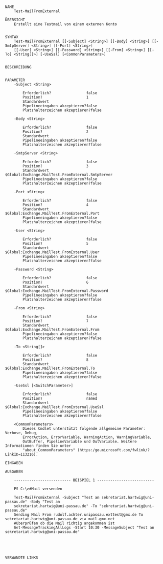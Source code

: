 ﻿```

NAME
    Test-MailFromExternal
    
ÜBERSICHT
    Erstellt eine Testmail von einem externen Konto
    
    
SYNTAX
    Test-MailFromExternal [[-Subject] <String>] [[-Body] <String>] [[-SmtpServer] <String>] [[-Port] <String>] 
    [[-User] <String>] [[-Password] <String>] [[-From] <String>] [[-To] <String[]>] [-UseSsl] [<CommonParameters>]
    
    
BESCHREIBUNG
    

PARAMETER
    -Subject <String>
        
        Erforderlich?                false
        Position?                    1
        Standardwert                 
        Pipelineeingaben akzeptieren?false
        Platzhalterzeichen akzeptieren?false
        
    -Body <String>
        
        Erforderlich?                false
        Position?                    2
        Standardwert                 
        Pipelineeingaben akzeptieren?false
        Platzhalterzeichen akzeptieren?false
        
    -SmtpServer <String>
        
        Erforderlich?                false
        Position?                    3
        Standardwert                 $Global:Exchange.MailTest.FromExternal.SmtpServer
        Pipelineeingaben akzeptieren?false
        Platzhalterzeichen akzeptieren?false
        
    -Port <String>
        
        Erforderlich?                false
        Position?                    4
        Standardwert                 $Global:Exchange.MailTest.FromExternal.Port
        Pipelineeingaben akzeptieren?false
        Platzhalterzeichen akzeptieren?false
        
    -User <String>
        
        Erforderlich?                false
        Position?                    5
        Standardwert                 $Global:Exchange.MailTest.FromExternal.User
        Pipelineeingaben akzeptieren?false
        Platzhalterzeichen akzeptieren?false
        
    -Password <String>
        
        Erforderlich?                false
        Position?                    6
        Standardwert                 $Global:Exchange.MailTest.FromExternal.Password
        Pipelineeingaben akzeptieren?false
        Platzhalterzeichen akzeptieren?false
        
    -From <String>
        
        Erforderlich?                false
        Position?                    7
        Standardwert                 $Global:Exchange.MailTest.FromExternal.From
        Pipelineeingaben akzeptieren?false
        Platzhalterzeichen akzeptieren?false
        
    -To <String[]>
        
        Erforderlich?                false
        Position?                    8
        Standardwert                 $Global:Exchange.MailTest.FromExternal.To
        Pipelineeingaben akzeptieren?false
        Platzhalterzeichen akzeptieren?false
        
    -UseSsl [<SwitchParameter>]
        
        Erforderlich?                false
        Position?                    named
        Standardwert                 $Global:Exchange.MailTest.FromExternal.UseSsl
        Pipelineeingaben akzeptieren?false
        Platzhalterzeichen akzeptieren?false
        
    <CommonParameters>
        Dieses Cmdlet unterstützt folgende allgemeine Parameter: Verbose, Debug,
        ErrorAction, ErrorVariable, WarningAction, WarningVariable,
        OutBuffer, PipelineVariable und OutVariable. Weitere Informationen finden Sie unter 
        "about_CommonParameters" (https:/go.microsoft.com/fwlink/?LinkID=113216). 
    
EINGABEN
    
AUSGABEN
    
    -------------------------- BEISPIEL 1 --------------------------
    
    PS C:\>#Mail versenden
    
    Test-MailFromExternal -Subject "Test an sekretariat.hartwig@uni-passau.de" -Body "Test an 
    sekretariat.hartwig@uni-passau.de" -To "sekretariat.hartwig@uni-passau.de"
    Sending Mail From rudolf.achter.unipassau.exttest@gmx.de To sekretariat.hartwig@uni-passau.de via mail.gmx.net
    #Überprüfen ob die Mail richtig angekommen ist
    Get-MessageTrackingAllLogs -Start 10:30 -MessageSubject "Test an sekretariat.hartwig@uni-passau.de"
    
    
    
    
    
VERWANDTE LINKS



```


